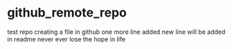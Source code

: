 # github_remote_repo
test repo
creating a file in github
one more line added
new line will be added in readme
never ever lose the hope in life

